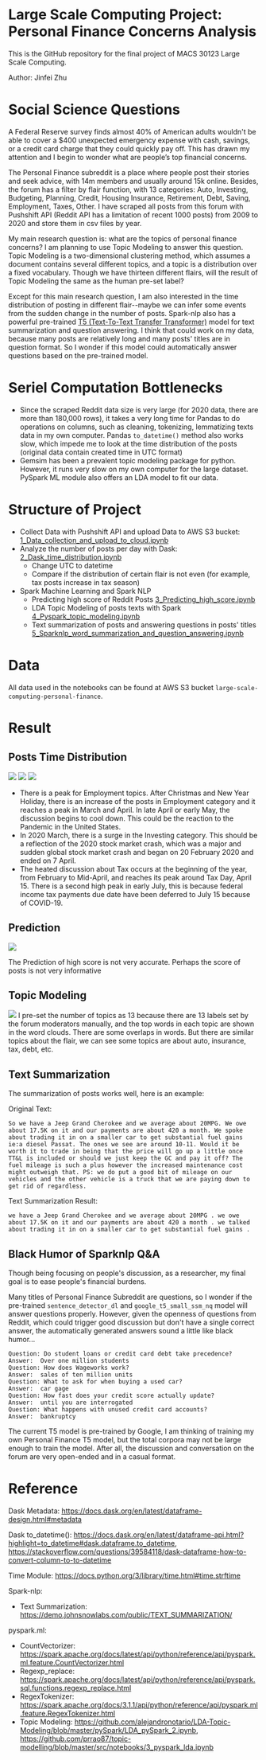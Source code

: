 # Large Scale Computing Project: Personal Finance Concerns Analysis

This is the GitHub repository for the final project of MACS 30123 Large Scale Computing.

Author: Jinfei Zhu

# Social Science Questions

A Federal Reserve survey finds almost 40% of American adults wouldn't be able to cover a $400 unexpected emergency expense with cash, savings, or a credit card charge that they could quickly pay off. This has drawn my attention and I begin to wonder what are people’s top financial concerns. 

The Personal Finance subreddit is a place where people post their stories and seek advice, with 14m members and usually around 15k online. Besides, the forum has a filter by flair function, with 13 categories: Auto, Investing, Budgeting, Planning, Credit, Housing Insurance, Retirement, Debt, Saving, Employment, Taxes, Other. I have scraped all posts from this forum with Pushshift API (Reddit API has a limitation of recent 1000 posts) from 2009 to 2020 and store them in csv files by year. 

My main research question is: what are the topics of personal finance concerns? I am planning to use Topic Modeling to answer this question. Topic Modeling is a two-dimensional clustering method, which assumes a document contains several different topics, and a topic is a distribution over a fixed vocabulary. Though we have thirteen different flairs, will the result of Topic Modeling the same as the human pre-set label? 

Except for this main research question, I am also interested in the time distribution of posting in different flair--maybe we can infer some events from the sudden change in the number of posts. Spark-nlp also has a powerful pre-trained [T5 (Text-To-Text Transfer Transformer)](https://nlp.johnsnowlabs.com/2020/12/21/t5_small_en.html) model for text summarization and question answering. I think that could work on my data, because many posts are relatively long and many posts' titles are in question format. So I wonder if this model could automatically answer questions based on the pre-trained model.

# Seriel Computation Bottlenecks

- Since the scraped Reddit data size is very large (for 2020 data, there are more than 180,000 rows), it takes a very long time for Pandas to do operations on columns, such as cleaning, tokenizing, lemmatizing texts data in my own computer. Pandas `to_datetime()` method also works slow, which impede me to look at the time distribution of the posts (original data contain created time in UTC format)
- Gemsim has been a prevalent topic modeling package for python. However, it runs very slow on my own computer for the large dataset. PySpark ML module also offers an LDA model to fit our data.

# Structure of Project
- Collect Data with Pushshift API and upload Data to AWS S3 bucket: [1_Data_collection_and_upload_to_cloud.ipynb](https://github.com/lsc4ss-s21/final-project-personalfinance/blob/main/1_Data_collection_and_upload_to_cloud.ipynb)
- Analyze the number of posts per day with Dask: [2_Dask_time_distribution.ipynb](https://github.com/lsc4ss-s21/final-project-personalfinance/blob/main/2_Dask_time_distribution.ipynb)
  - Change UTC to datetime
  - Compare if the distribution of certain flair is not even (for example, tax posts increase in tax season)
- Spark Machine Learning and Spark NLP
  - Predicting high score of Reddit Posts [3_Predicting_high_score.ipynb](https://github.com/lsc4ss-s21/final-project-personalfinance/blob/main/3_Predicting_high_score.ipynb)
  - LDA Topic Modeling of posts texts with Spark [4_Pyspark_topic_modeling.ipynb](https://github.com/lsc4ss-s21/final-project-personalfinance/blob/main/4_Pyspark_topic_modeling.ipynb)
  - Text summarization of posts and answering questions in posts' titles [5_Sparknlp_word_summarization_and_question_answering.ipynb](https://github.com/lsc4ss-s21/final-project-personalfinance/blob/main/5_Sparknlp_word_summarization_and_question_answering.ipynb)

# Data
All data used in the notebooks can be found at AWS S3 bucket `large-scale-computing-personal-finance`.

# Result

## Posts Time Distribution
![](https://user-images.githubusercontent.com/72103935/120855976-280c9900-c54d-11eb-8f67-a461ae06d54f.png)
![](https://user-images.githubusercontent.com/72103935/120856454-e7f9e600-c54d-11eb-9a06-57d3275226d0.png)
![](https://user-images.githubusercontent.com/72103935/120856474-f0eab780-c54d-11eb-8d8a-15ff35febc58.png)

- There is a peak for Employment topics. After Christmas and New Year Holiday, there is an increase of the posts in Employment category and it reaches a peak in March and April. In late April or early May, the discussion begins to cool down. This could be the reaction to the Pandemic in the United States.
- In 2020 March, there is a surge in the Investing category. This should be a reflection of the 2020 stock market crash, which was a major and sudden global stock market crash and began on 20 February 2020 and ended on 7 April.
- The heated discussion about Tax occurs at the beginning of the year, from February to Mid-April, and reaches its peak around Tax Day, April 15. There is a second high peak in early July, this is because federal income tax payments due date have been deferred to July 15 because of COVID-19.

## Prediction
![](https://user-images.githubusercontent.com/72103935/120858536-eb42a100-c550-11eb-8987-928c26e9a11e.png)

The Prediction of high score is not very accurate. Perhaps the score of posts is not very informative

## Topic Modeling
![](https://user-images.githubusercontent.com/72103935/120857632-8a669900-c54f-11eb-8b38-f62896907061.png)
I pre-set the number of topics as 13 because there are 13 labels set by the forum moderators manually, and the top words in each topic are shown in the word clouds. There are some overlaps in words. But there are similar topics about the flair, we can see some topics are about auto, insurance, tax, debt, etc.


## Text Summarization
The summarization of posts works well, here is an example:

Original Text:

`
So we have a Jeep Grand Cherokee and we average about 20MPG. We owe about 17.5K on it and our payments are about 420 a month. We spoke about trading it in on a smaller car to get substantial fuel gains ie:a diesel Passat. The ones we see are around 10-11. Would it be worth it to trade in being that the price will go up a little once TT&L is included or should we just keep the GC and pay it off? The fuel mileage is such a plus however the increased maintenance cost might outweigh that. PS: we do put a good bit of mileage on our vehicles and the other vehicle is a truck that we are paying down to get rid of regardless.
`

Text Summarization Result:

```we have a Jeep Grand Cherokee and we average about 20MPG . we owe about 17.5K on it and our payments are about 420 a month . we talked about trading it in on a smaller car to get substantial fuel gains . ```

## Black Humor of Sparknlp Q&A

Though being focusing on people's discussion, as a researcher, my final goal is to ease people's financial burdens. 

Many titles of Personal Finance Subreddit are questions, so I wonder if the pre-trained `sentence_detector_dl` and `google_t5_small_ssm_nq` model will answer questions properly. However, given the openness of questions from Reddit, which could trigger good discussion but don't have a single correct answer, the automatically generated answers sound a little like black humor...

```
Question: Do student loans or credit card debt take precedence?
Answer:	 Over one million students
Question: How does Wageworks work?
Answer:	 sales of ten million units
Question: What to ask for when buying a used car?
Answer:	 car gage
Question: How fast does your credit score actually update?
Answer:	 until you are interrogated
Question: What happens with unused credit card accounts?
Answer:	 bankruptcy
```
The current T5 model is pre-trained by Google, I am thinking of training my own Personal Finance T5 model, but the total corpora may not be large enough to train the model. After all, the discussion and conversation on the forum are very open-ended and in a casual format.

# Reference

Dask Metadata: https://docs.dask.org/en/latest/dataframe-design.html#metadata

Dask to_datetime(): https://docs.dask.org/en/latest/dataframe-api.html?highlight=to_datetime#dask.dataframe.to_datetime, https://stackoverflow.com/questions/39584118/dask-dataframe-how-to-convert-column-to-to-datetime
                  
Time Module: https://docs.python.org/3/library/time.html#time.strftime

Spark-nlp:

- Text Summarization: https://demo.johnsnowlabs.com/public/TEXT_SUMMARIZATION/

pyspark.ml:

- CountVectorizer: https://spark.apache.org/docs/latest/api/python/reference/api/pyspark.ml.feature.CountVectorizer.html
- Regexp_replace: https://spark.apache.org/docs/latest/api/python/reference/api/pyspark.sql.functions.regexp_replace.html
- RegexTokenizer: https://spark.apache.org/docs/3.1.1/api/python/reference/api/pyspark.ml.feature.RegexTokenizer.html
- Topic Modeling: https://github.com/alejandronotario/LDA-Topic-Modeling/blob/master/pySpark/LDA_pySpark_2.ipynb, https://github.com/prrao87/topic-modelling/blob/master/src/notebooks/3_pyspark_lda.ipynb
